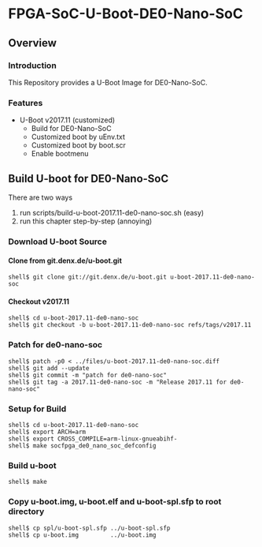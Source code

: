 FPGA-SoC-U-Boot-DE0-Nano-SoC
====================================================================================

Overview
------------------------------------------------------------------------------------

### Introduction

This Repository provides a U-Boot Image for DE0-Nano-SoC.

### Features

* U-Boot v2017.11 (customized)
  + Build for DE0-Nano-SoC
  + Customized boot by uEnv.txt
  + Customized boot by boot.scr
  + Enable bootmenu

Build U-boot for DE0-Nano-SoC
------------------------------------------------------------------------------------

There are two ways

1. run scripts/build-u-boot-2017.11-de0-nano-soc.sh (easy)
2. run this chapter step-by-step (annoying)

### Download U-boot Source

#### Clone from git.denx.de/u-boot.git

```console
shell$ git clone git://git.denx.de/u-boot.git u-boot-2017.11-de0-nano-soc
```

#### Checkout v2017.11

```console
shell$ cd u-boot-2017.11-de0-nano-soc
shell$ git checkout -b u-boot-2017.11-de0-nano-soc refs/tags/v2017.11
```

### Patch for de0-nano-soc

```console
shell$ patch -p0 < ../files/u-boot-2017.11-de0-nano-soc.diff
shell$ git add --update
shell$ git commit -m "patch for de0-nano-soc"
shell$ git tag -a 2017.11-de0-nano-soc -m "Release 2017.11 for de0-nano-soc"
```

### Setup for Build 

```console
shell$ cd u-boot-2017.11-de0-nano-soc
shell$ export ARCH=arm
shell$ export CROSS_COMPILE=arm-linux-gnueabihf-
shell$ make socfpga_de0_nano_soc_defconfig
```

### Build u-boot

```console
shell$ make
```

### Copy u-boot.img, u-boot.elf and u-boot-spl.sfp to root directory

```console
shell$ cp spl/u-boot-spl.sfp ../u-boot-spl.sfp
shell$ cp u-boot.img         ../u-boot.img
```
